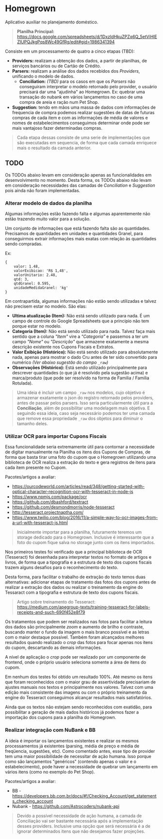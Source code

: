 # Homegrown 

Aplicativo auxiliar no planejamento doméstico.

> **Planilha Principal:** https://docs.google.com/spreadsheets/d/1DxzIdHkuZPZq6Q_5etViHlEZIUPQJkgPqs8Wc49GfRg/edit#gid=1986341394

Consiste em um processamento de quatro a cinco etapas (TBD): 

- **Providers:** realizam a obtenção dos dados, a partir de planilhas, de serviços bancários ou de Cartão de Crédito.
- **Parsers:**  realizam a análise dos dados recebidos dos _Providers_, unificando o modelo de dados.
    - **Conciliation:** _(TBD)_ para os casos em que os _Parsers_ não conseguiram interpretar o modelo retornado pelo provider, o usuário precisará dar uma "ajudinha" ao Homegrown. Ex: quebrar uma transação do nubank em vários lançamentos no caso de uma compra de areia e ração num Pet Shop.
- **Suggestion:** tendo em mãos uma massa de dados com informações de frequencia de compra podemos realizar sugestões de datas de futuras compras de cada item e com as informações de média de valores e nomes de estabelecimentos conseguimos determinar onde pode ser mais vantajoso fazer determinadas compras. 

> Cada etapa dessas consiste de uma serie de implementações que são executadas em sequencia, de forma que cada camada enriquece mais o resultado da camada anterior.
    
## TODO

Os TODOs abaixo levam em consideração apenas as funcionalidades em desenvolvimento no momento. Desta forma, os TODOs abaixo não levam em consideração necessidades das camadas de _Conciliation_ e _Suggestion_ pois ainda não foram implementadas. 

### Alterar modelo de dados da planilha

Algumas informações estão fazendo falta e algumas aparentemente não estão trazendo muito valor para a solução.

Um conjunto de informações que está fazendo falta são as quantidades. Precisamos de quantidades em unidades e quantidades Granel, para conseguirmos extrair informações mais exatas com relação às quantidades sendo compradas.

Ex: 
```
{ 
    valor: 1.48, 
    valorExibicao: 'R$ 1,48', 
    valorUnitario: 2.48,
    qtd: 3, 
    qtdGranel: 0.595, 
    unidadeMedidaGranel: 'kg' 
}
```

Em contrapartida, algumas informações não estão sendo utilizadas e talvez não precisem estar no modelo. São elas:

- **Ultima atualização (Item):** Não está sendo utilizado para nada. É um campo de controle do Google Spreadsheets que a princípio não tem porque estar no modelo. 
- **Categoria (Item):** Não está sendo utilizado para nada. Talvez faça mais sentido que a coluna _"Item"_ vire a _"Categoria"_ e passemos a ter um campo _"Nome"_ ou _"Descrição"_ que armazene exatamente a mesma descrição existente nos Cupons Fiscais e Extratos.
- **Valor Exibição (Histórico):** Não está sendo utilizado para absolutamente nada, apenas para mostrar o dado Cru antes de ter sido convertido para numérico _(Ver abaixo sugestão do campo_ `_raw`_)_
- **Observações (Histórico):** Está sendo utilizado principalmente para descrever quantidades (o que já é resolvido pela sugestão acima) e marca/produto (que pode ser resolvido na forma de Familia / Familia Rotulada).

> Uma ideia é incluir um campo `_raw` nos modelos, cujo objetivo é armazenar exatamente o json do registro retornado pelos providers, antes de passar pelos parsers. Isso seria particularmente útil para a **Conciliação**, além de possibilitar uma modelagem mais objetiva. E seguindo essa ideia, caso seja necessário podemos ter uma camada que remove essa propriedade `_raw` dos objetos para diminuir o tamanho deles. 

### Utilizar OCR para importar Cupons Fiscais

Essa funcionalidade seria extremamente útil para contornar a necessidade de digitar manualmente na Planilha os itens dos Cupons de Compras, de forma que basta tirar uma foto do cupom que o Homegrown utilizando uma biblioteca de OCR realiza a extração do texto e gera registros de itens para cada item presente no Cupom.

Pacotes/artigos a avaliar:
- https://ourcodeworld.com/articles/read/348/getting-started-with-optical-character-recognition-ocr-with-tesseract-in-node-js
- https://www.npmjs.com/package/ocr
- https://github.com/dbashford/textract
- https://github.com/desmondmorris/node-tesseract
- http://tesseract.projectnaptha.com/
- https://www.twilio.com/blog/2016/11/a-simple-way-to-ocr-images-from-a-url-with-tesseract-js.html

> Inicialmente importar para a planilha, futuramente teremos um storage dedicado para o Homegrown. Inclusive é interessante que a foto do cupom fique salva no storage junto com os itens importados.

Nos primeiros testes foi verificado que a principal biblioteca de OCR (Tesseract) foi desenhada para interpretar textos no formato de artigos e livros, de forma que a tipografia e a estrutura de texto dos cupons fiscais trazem alguns desafios para o reconhecimento do texto. 
 
Desta forma, para facilitar o trabalho de extração do texto temos duas alternativas: adicionar etapas de tratamento das fotos dos cupons antes de realizar a extração dos dados ou realizar o treinamento da engine do Tessaract com a tipografia e estrutura de texto dos cupons fiscais. 

> Artigo sobre treinamento do Tesseract: https://medium.com/apegroup-texts/training-tesseract-for-labels-receipts-and-such-690f452e8f79

Os tratamentos que podem ser realizados nas fotos para facilitar a leitura dos dados são principalmente _zoom_ e aumento de brilho e contraste, buscando manter o fundo da imagem o mais branco possível e as letras com o maior destaque possível. Também foram alcançados melhores resultados quando realizado o _crop_ das fotos para focar apenas nos itens do cupom, descartando as demais informações.

A nível de aplicação o _crop_ pode ser realizado por um componente de frontend, onde o próprio usuário seleciona somente a área de itens do cupom.

Em nenhum dos testes foi obtido um resultado 100%. Até mesmo os itens que foram reconhecidos com o maior grau de assertividade precisariam de ajustes manuais nos textos e principalmente nos valores. Talvez com uma edição mais consistente das imagens ou com o próprio treinamento da engine do Tesseract conseguimos alcançar resultados mais satisfatórios.

Ainda que os textos não estejam sendo reconhecidos com exatidão, para possibilitar a geração de mais dados históricos já podemos fazer a importação dos cupons para a planilha do Homegrown. 

### Realizar integração com NuBank e BB

A ideia é importar os lançamentos existentes e realizar os mesmos processamentos já existentes (parsing, média de preço e média de freqüencia, sugestões, etc).
Como comentado antes, esse tipo de provider tem uma maior possibilidade de necessitar de ação humana. Isso porque como são lançamentos "genéricos" (contendo apenas o valor e o estabelecimento), pode haver a necessidade de quebrar um lançamento em vários itens (como no exemplo do Pet Shop).

Pacotes/artigos a avaliar:
- BB - https://developers.bb.com.br/docs/#!/Checking_Account/get_statements_checking_account
- Nubank - https://github.com/Astrocoders/nubank-api

> Devido a possível necessidade de ação humana, a camada de Conciliação vai ser bastante necessária após a implementação desses providers. Inclusive uma opção que será necessária é a de ignorar determinados itens que não desejamos fazer projeções.